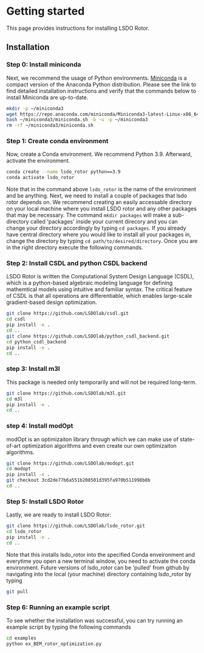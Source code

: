 # Getting started
This page provides instructions for installing LSDO Rotor.

## Installation



### Step 0: Install miniconda
Next, we recommend the usage of Python environments. [Miniconda](https://docs.conda.io/projects/miniconda/en/latest/) is a compact version of the Anaconda Python distribution. Please see the link to find detailed installation instructions and verify that the commands below to install Miniconda are up-to-date. 

```sh
mkdir -p ~/miniconda3
wget https://repo.anaconda.com/miniconda/Miniconda3-latest-Linux-x86_64.sh -O ~/miniconda3/miniconda.sh
bash ~/miniconda3/miniconda.sh -b -u -p ~/miniconda3
rm -rf ~/miniconda3/miniconda.sh
```

### Step 1: Create conda environment
Now, create a Conda environment. We recommend Python 3.9. Afterward, activate the environment.

```sh
conda create --name lsdo_rotor python==3.9
conda activate lsdo_rotor
```

Note that in the command above `lsdo_rotor` is the name of the environment and be anything. Next, we need to install a couple of packages that lsdo rotor depends on. We recommend creating an easily 
accessable directory on your local machine where you install LSDO rotor and any other packages that may be necessary. The command  `mkdir packages` will make a sub-directory called 'packages'
inside your current direcory and you can change your directory accordingly by typing `cd packages`. If you already have central directory where you would like to install all your packages in, 
change the directory by typing `cd path/to/desired/directory`. Once you are in the right directory execute the following commands.

### Step 2: Install CSDL and python CSDL backend
LSDO Rotor is written the Computational System Design Language (CSDL), which is a python-based algebraic modeling language for defining mathemtical models using intuitive and familiar syntax. The critical feature of CSDL is that 
all operations are differentiable, which enables large-scale gradient-based design optimization. 

```sh
git clone https://github.com/LSDOlab/csdl.git
cd csdl
pip install -e .
cd ..
git clone https://github.com/LSDOlab/python_csdl_backend.git
cd python_csdl_backend
pip install -e .
cd ..
```

### step 3: Install m3l
This package is needed only temporarily and will not be required long-term.
```sh
git clone https://github.com/LSDOlab/m3l.git
cd m3l
pip install -e .
cd ..
```

### step 4: Install modOpt
modOpt is an optimizaiton library through which we can make use of state-of-art optimization algorithms and even create our own optimizaiton algorithms.
```sh
git clone https://github.com/LSDOlab/modopt.git
cd modopt
pip install -e .
git checkout 3cd2de77b6a551b208501d395fa970b511998b8b
cd ..
```

### Step 5: Install LSDO Rotor
Lastly, we are ready to install LSDO Rotor:

```sh
git clone https://github.com/LSDOlab/lsdo_rotor.git
cd lsdo_rotor
pip install -e .
cd ..
```

Note that this installs lsdo_rotor into the specified Conda enveironment and everytime you open a new terminal window, you need to activate the conda environment. Future versions of lsdo_rotor can be 'pulled' from github by navigating into the local (your machine) directory containing lsdo_rotor by typing

```sh
git pull
```

### Step 6: Running an example script
To see whether the installation was successful, you can try running an example script by typing the following commands

```sh
cd examples
python ex_BEM_rotor_optimization.py
```
